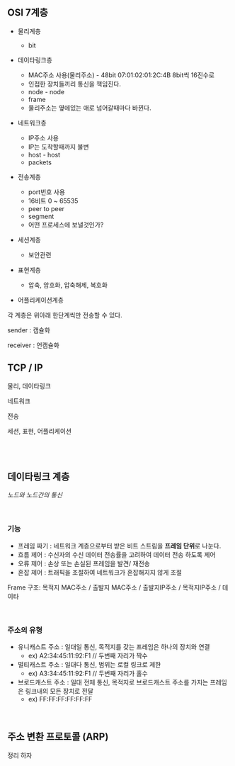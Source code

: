 ## OSI 7계층

- 물리계층
  - bit
- 데이타링크층
  - MAC주소 사용(물리주소) - 48bit		07:01:02:01:2C:4B 8bit씩 16진수로
  - 인접한 장치들끼리 통신을 책임진다.
  - node - node
  - frame
  - 물리주소는 옆에있는 애로 넘어갈때마다 바뀐다.
- 네트워크층
  - IP주소 사용
  - IP는 도착할때까지 불변
  - host - host
  - packets
- 전송계층
  - port번호 사용
  - 16비트 0 ~ 65535
  - peer to peer
  - segment
  - 어떤 프로세스에 보낼것인가?

- 세션계층
  - 보안관련
- 표현계층
  - 압축, 암호화, 압축해제, 복호화
- 어플리케이션계층

각 계층은 위아래 한단계씩만 전송할 수 있다.

sender : 캡슐화

receiver : 언캡슐화



## TCP / IP

물리, 데이타링크

네트워크

전송

세션, 표현, 어플리케이션

<br/>

<br/>

## 데이타링크 계층

*노드와 노드간의 통신*

<br/>

### 기능

- 프레임 짜기 : 네트워크 계층으로부터 받은 비트 스트림을 **프레임 단위**로 나눈다.
- 흐름 제어 : 수신자의 수신 데이터 전송률을 고려하여 데이터 전송 하도록 제어
- 오류 제어 : 손상 또는 손실된 프레임을 발견/ 재전송
- 혼잡 제어 : 트래픽을 조절하여 네트워크가 혼잡해지지 않게 조절

Frame 구조: 목적지 MAC주소 / 출발지 MAC주소 / 출발지IP주소 / 목적지IP주소 / 데이타

<br/>

### 주소의 유형

- 유니캐스트 주소 : 일대일 통신, 목적지를 갖는 프레임은 하나의 장치와 연결
  - ex) A2:34:45:11:92:F1 // 두번째 자리가 짝수
- 멀티캐스트 주소 : 일대다 통신, 범위는 로컬 링크로 제한
  - ex) A3:34:45:11:92:F1 // 두번째 자리가 홀수
- 브로드캐스트 주소 : 일대 전체 통신, 목적지로 브로드캐스트 주소를 가지는 프레임은 링크내의 모든 장치로 전달
  - ex) FF:FF:FF:FF:FF:FF

<br/>

## 주소 변환 프로토콜 (ARP)

정리 하자